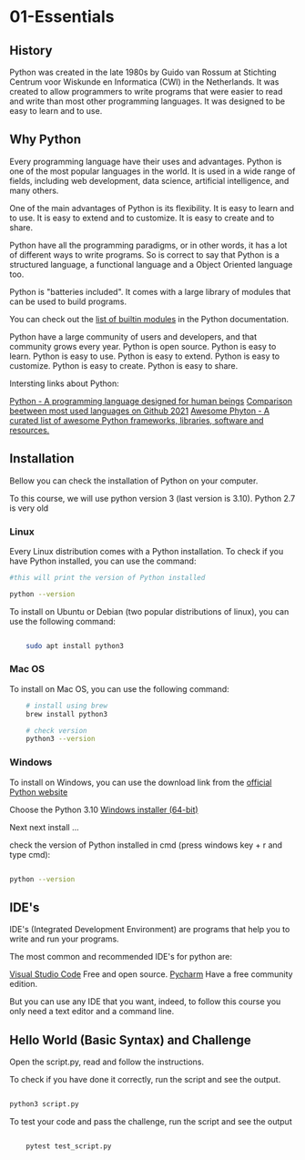 # 01-Essentials

## History

Python was created in the late 1980s by Guido van Rossum at Stichting Centrum voor Wiskunde en Informatica (CWI) in the Netherlands. It was created to allow programmers to write programs that were easier to read and write than most other programming languages. It was designed to be easy to learn and to use.

## Why Python

Every programming language have their uses and advantages. Python is one of the most popular languages in the world. It is used in a wide range of fields, including web development, data science, artificial intelligence, and many others.

One of the main advantages of Python is its flexibility. It is easy to learn and to use. It is easy to extend and to customize. It is easy to create and to share.

Python have all the programming paradigms, or in other words, it has a lot of different ways to write programs. So is correct to say that Python is a structured language, a functional language and a Object Oriented language too.

Python is "batteries included". It comes with a large library of modules that can be used to build programs.

You can check out the [list of builtin modules](https://docs.python.org/3/py-modindex.html) in the Python documentation.

Python have a large community of users and developers, and that community grows every year.
Python is open source.
Python is easy to learn.
Python is easy to use.
Python is easy to extend.
Python is easy to customize.
Python is easy to create.
Python is easy to share.

Intersting links about Python:

[Python - A programming language designed for human beings](https://www.python.org/)
[Comparison beetween most used languages on Github 2021](https://madnight.github.io/githut/#/pull_requests/2021/4)
[Awesome Phyton - A curated list of awesome Python frameworks, libraries, software and resources.](https://github.com/vinta/awesome-python)

## Installation

Bellow you can check the installation of Python on your computer.

To this course, we will use python version 3 (last version is 3.10). Python 2.7 is very old

### Linux

Every Linux distribution comes with a Python installation. To check if you have Python installed, you can use the command:

```bash
#this will print the version of Python installed

python --version

```

To install on Ubuntu or Debian (two popular distributions of linux), you can use the following command:

```bash

    sudo apt install python3

```

### Mac OS

To install on Mac OS, you can use the following command:

```bash
    # install using brew
    brew install python3

    # check version
    python3 --version

```

### Windows

To install on Windows, you can use the download link from the [official Python website](https://www.python.org/downloads/windows/)

Choose the Python 3.10 [Windows installer (64-bit)](https://www.python.org/ftp/python/3.10.3/python-3.10.3-amd64.exe)

Next next install ...

check the version of Python installed in cmd (press windows key + r and type cmd):

```bash

python --version

```

## IDE's

IDE's (Integrated Development Environment) are programs that help you to write and run your programs.

The most common and recommended IDE's for python are:

[Visual Studio Code](https://code.visualstudio.com/) Free and open source.
[Pycharm](https://www.jetbrains.com/pycharm/download) Have a free community edition.

But you can use any IDE that you want, indeed, to follow this course you only need a text editor and a command line.

## Hello World (Basic Syntax) and Challenge

Open the script.py, read and follow the instructions.

To check if you have done it correctly, run the script and see the output.

```bash

python3 script.py

```

To test your code and pass the challenge, run the script and see the output

```bash

    pytest test_script.py

```
